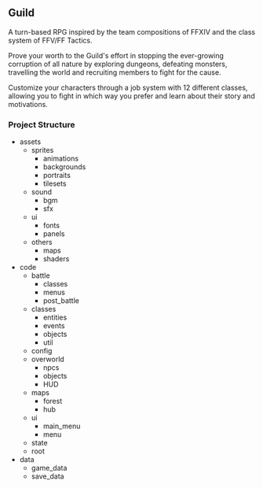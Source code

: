 ## Guild

A turn-based RPG inspired by the team compositions of FFXIV and the class system of FFV/FF Tactics.

Prove your worth to the Guild's effort in stopping the ever-growing corruption of all nature by exploring dungeons, defeating monsters, travelling the world and recruiting members to fight for the cause.

Customize your characters through a job system with 12 different classes, allowing you to fight in which way you prefer and learn about their story and motivations.

### Project Structure
- assets
	- sprites
		- animations
		- backgrounds
		- portraits
		- tilesets
	- sound
		- bgm
		- sfx
	- ui
		- fonts
		- panels
	- others
		- maps
		- shaders
- code
	- battle
		- classes
		- menus
		- post_battle
	- classes
		- entities
		- events
		- objects
		- util
	- config
	- overworld
		- npcs
		- objects
		- HUD
	- maps
		- forest
		- hub
	- ui
		- main_menu
		- menu
	- state
	- root
- data
	- game_data
	- save_data

